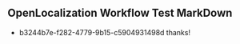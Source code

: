 ## OpenLocalization Workflow Test MarkDown
* b3244b7e-f282-4779-9b15-c5904931498d 
thanks!<!--HONumber=Mar16_HO3-->
